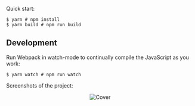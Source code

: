 Quick start:

```
$ yarn # npm install
$ yarn build # npm run build
````

## Development

Run Webpack in watch-mode to continually compile the JavaScript as you work:

```
$ yarn watch # npm run watch
```

Screenshots of the project:

<p align="center">
  <img src="./1.png" alt="Cover"/>
</p>
